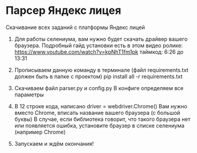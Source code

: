 # Парсер Яндекс лицея
Скачивание всех заданий с платформы Яндекс лицей

1. Для работы селениума, вам нужно будет скачать драйвер вашего браузера. 
Подробный гайд установки есть в этом видео ролике: https://www.youtube.com/watch?v=kpNhT1fm1pk
таймкод: 6:26 до 13:31


2. Прописываем данную команду в терминале (файл requirements.txt должен быть в папке с проектом)
pip install all -r requirements.txt

3. Скачиваем файл parser.py и config.py
В конфиге определяем все параметры

4. В 12 строке кода, написано driver = webdriver.Chrome()
Вам нужно вместо Chrome, вписать название вашего браузера (с большой буквы)
В случае, если библиотека говорит, что такого браузера нет или появляется ошибка, установите браузер в списке селениума (например Chrome)

5. Запускаем и ждём окончания!
